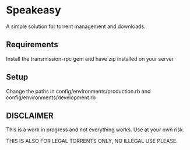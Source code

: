 # Speakeasy
A simple solution for torrent management and downloads.

## Requirements

Install the transmission-rpc gem and have zip installed on your server

## Setup

Change the paths in config/environments/production.rb and config/environments/development.rb

## DISCLAIMER

This is a work in progress and not everything works. Use at your own risk.

THIS IS ALSO FOR LEGAL TORRENTS ONLY, NO ILLEGAL USE PLEASE.
